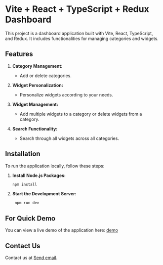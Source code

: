 # Vite + React + TypeScript + Redux Dashboard

This project is a dashboard application built with Vite, React, TypeScript, and Redux. It includes functionalities for managing categories and widgets.

## Features

1. **Category Management:**
   - Add or delete categories.
   
2. **Widget Personalization:**
   - Personalize widgets according to your needs.
   
3. **Widget Management:**
   - Add multiple widgets to a category or delete widgets from a category.
   
4. **Search Functionality:**
   - Search through all widgets across all categories.

## Installation

To run the application locally, follow these steps:

1. **Install Node.js Packages:**

   ```bash
   npm install
2. **Start the Development Server:**
   ```bash
    npm run dev
## For Quick Demo
  You can view a live demo of the application here: [demo](https://accuknox-dashboard-task.vercel.app)
## Contact Us
   Contact us at [Send email](mailto:rudramanaidu99@gmail.com).
